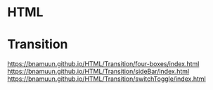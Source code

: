 # HTML
# Transition
https://bnamuun.github.io/HTML/Transition/four-boxes/index.html
https://bnamuun.github.io/HTML/Transition/sideBar/index.html
https://bnamuun.github.io/HTML/Transition/switchToggle/index.html
